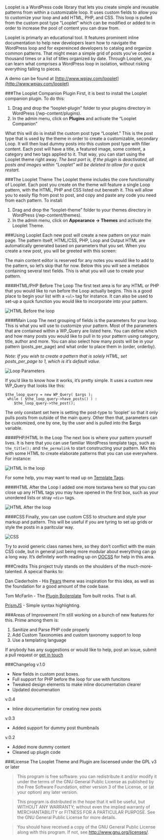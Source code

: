 Looplet is a WordPress code library that lets you create simple and reusable patterns from within a customizable loop. It uses custom fields to allow you to customize your loop and add HTML, PHP, and CSS. This loop is pulled from the custom post type “Looplet” which can be modified or added to in order to increase the pool of content you can draw from. 

Looplet is primarly an educational tool. It features prominent inline documentation to help new developers learn how to navigate the WordPress loop and for expereinced developers to catalog and organize common patterns. That might mean a simple grid of posts you’ve coded a thousand times or a list of titles organized by date. Through Looplet, you can learn what comprises a WordPress loop in isolation, without risking everything falling to pieces.

A demo can be found at [http://www.wpjay.com/looplet](http://www.wpjay.com/looplet)

###The Looplet Companion Plugin
First, it is best to install the Looplet companion plugin. To do this: 

1. Drag and drop the “looplet-plugin” folder to your plugins directory in WordPress (/wp-content/plugins).
2. In the admin menu, click on **Plugins** and activate the “Looplet Companion”

What this will do is install the custom post type “Looplet.” This is the post type that is used by the theme in order to create a customizable, secondary Loop. It will then load dummy posts into this custom post type with filler content. Each post will have a title, a featured image, some content, a category and two tags applied to it. That way, you can start using the Looplet theme right away. *The best part is, If the plugin is deactivated, all posts and images within “Looplet” will be deleted to allow for a quick restart.* 

###The Looplet Theme
The Looplet theme includes the core functionality of Looplet. Each post you create on the theme will feature a single Loop pattern, with the HTML, PHP and CSS listed out beneath it. This will allow you to easily flip from post to post, and copy and paste any code you need from each pattern. To install:

1. Drag and drop the “looplet-theme” folder to your themes directory in WordPress (/wp-content/themes).
2. In the admin menu, click on **Appearance -> Themes** and activate the Looplet Theme.

###Using Looplet
Each new post will create a new pattern on your main page. The pattern itself, HTML/CSS, PHP, Loop and Output HTML are automatically generated based on parameters that you set. When you create a new post, you will be greeted with this screen:

The main content editor is reserved for any notes you would like to add to the pattern, so let’s skip that for now. Below this you will see a metabox containing several text fields. This is what you will use to create your pattern.

####HTML/PHP Before The Loop
The first text area is for any HTML or PHP that you would like to run before the Loop actually begins. This is a good place to begin your list with a `<ul>` tag for instance. It can also be used to set-up a quick function you would like to incorporate into your pattern.

![HTML Before the loop](https://raw.github.com/JasonHoffmann/looplet/master/screenshots/HTMLbeforetheloop.png)

####Main Loop
The next grouping of fields is the parameters for your loop. This is what you will use to customize your pattern. Most of the parameters that are contained within a WP_Query are listed here. You can define which and how many posts you would like to pull in to your pattern using category, title, author and more. You can also select how many posts will be in your pattern (posts_per_page) and what order to place them in (order, orderby).

*Note: If you wish to create a pattern that is solely HTML, set posts_per_page to 1, which is it’s default value.*

![Loop Parameters](https://raw.github.com/JasonHoffmann/looplet/master/screenshots/parameters.png)

If you’d like to know how it works, it’s pretty simple. It uses a custom new WP_Query that looks like this:

    $the_loop_query = new WP_Query( $args );
     while ( $the_loop_query->have_posts() ) :
		$the_loop_query->the_post();
		
The only constant set here is setting the post-type to ‘looplet’ so that it only pulls posts from outside of the main query. Other then that, parameters can be customized, one by one, by the user and is pulled into the $args variable.

####PHP/HTML In the Loop
The next box is where your pattern yourself lives. It is here that you can use familiar  WordPress template tags, such as `the_title();` and `the_permalink` to start constructing your pattern. Mix this with some HTML to create elaborate patterns that you can use everywhere. For instance:

![HTML In the loop](https://raw.github.com/JasonHoffmann/looplet/master/screenshots/LoopHTMLPHP.png)

For some help, you may want to read up on [Template Tags](https://codex.wordpress.org/Template_Tags).

####HTML After the Loop
I added one more textarea here so that you can close up any HTML tags you may have opened in the first box, such as your unordered lists or stray `<div>` tags. 

![HTML After the loop](https://raw.github.com/JasonHoffmann/looplet/master/screenshots/HTMLaftertheloop.png)

####CSS 
Finally, you can use custom CSS to structure and style your markup and pattern. This will be useful if you are tyring to set up grids or style the posts in a paritcular way.

![CSS](https://raw.github.com/JasonHoffmann/looplet/master/screenshots/CSS.png)

Try to avoid generic class names here, so they don’t conflict with the main CSS code, but in general just being more modular about everything can go a long way. It’s definitely worth reading up on [OOCSS](http://oocss.org/) for help in this area.

###Credits
This project truly stands on the shoulders of the much-more-talented. A speical thanks to:

Dan Ciederholm - His [Pears](http://pea.rs/) theme was inspiration for this idea, as well as the foundation for a good amount of the code base.

Tom McFarlin - The [Plugin Boilerplate](https://github.com/tommcfarlin/WordPress-Plugin-Boilerplate) Tom built rocks. That is all.

[PrismJS](http://prismjs.com/) - Simple syntax highlighting.

###Areas of Improvement
I’m still working on a bunch of new features for this. Prime among them is:

1. Sanitize and Parse PHP code properly
2. Add Custom Taxonomies and custom taxonomy support to loop
3. Use a templating language

If anybody has any suggestions or would like to help, post an issue, submit a pull request or [get in touch](mailto:jhoffm34@gmail.com)

###Changelog
v.1.0

* New fields in custom post boxes.
* Full support for PHP before the loop for use with funcitons
* Tweaked design elements to make inline documentation clearer
* Updated documenation

v.0.4

* Inline documentation for creating new posts

v.0.3

* Added support for dummy post thumbnails

v.0.2

* Added more dummy content
* Cleaned up plugin code

###License
The Looplet Theme and Plugin are liscensed under the GPL v3 or later

>This program is free software: you can redistribute it and/or modify
    it under the terms of the GNU General Public License as published by
    the Free Software Foundation, either version 3 of the License, or
    (at your option) any later version.

>This program is distributed in the hope that it will be useful,
    but WITHOUT ANY WARRANTY; without even the implied warranty of
    MERCHANTABILITY or FITNESS FOR A PARTICULAR PURPOSE.  See the
    GNU General Public License for more details.

>You should have received a copy of the GNU General Public License
    along with this program.  If not, see <http://www.gnu.org/licenses/>.